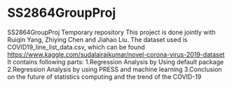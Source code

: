 # SS2864GroupProj
SS2864GroupProj Temporary repository
This project is done jointly with Ruiqin Yang, Zhiying Chen and Jiahao Liu.
The dataset used is COVID19_line_list_data.csv, which can be found https://www.kaggle.com/sudalairajkumar/novel-corona-virus-2019-dataset
It contains following parts:
  1.Regression Analysis by Using default package
  2.Regression Analysis by using PRESS and machine learning
  3.Conclusion on the future of statistics computing and the trend of the COVID-19
